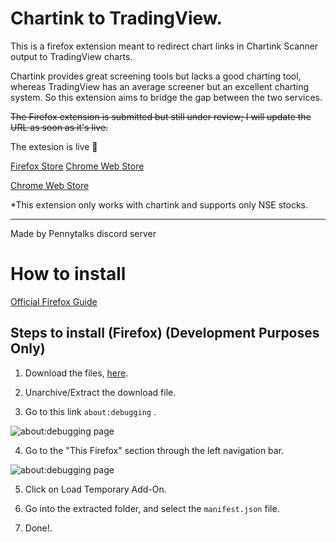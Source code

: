 # Chartink to TradingView.

This is a firefox extension meant to redirect chart links in Chartink Scanner output to TradingView charts.

Chartink provides great screening tools but lacks a good charting tool, whereas TradingView has an average screener but an excellent charting system. So this extension aims to bridge the gap between the two services.

~~The Firefox extension is submitted but still under review; I will update the URL as soon as it's live.~~

The extesion is live 🎉

[Firefox Store](https://addons.mozilla.org/en-US/firefox/addon/chartink-to-tradingview/)
[Chrome Web Store](https://chrome.google.com/webstore/detail/chartink-to-tradingview/gnokdahlhlefhgfpogfhhgbdlofhnfad)

[Chrome Web Store](https://chrome.google.com/webstore/detail/chartink-to-tradingview/gnokdahlhlefhgfpogfhhgbdlofhnfad)

\*This extension only works with chartink and supports only NSE stocks.

---

Made by Pennytalks discord server

# How to install

[Official Firefox Guide](https://developer.mozilla.org/en-US/docs/Mozilla/Add-ons/WebExtensions/Your_first_WebExtension#installing)

## Steps to install (Firefox) (Development Purposes Only)

1. Download the files, [here](https://codeload.github.com/devAgam/chartink-to-tradingview-firefox-extension/zip/refs/heads/main).

2. Unarchive/Extract the download file.

3. Go to this link `about:debugging` .

![about:debugging page](https://stonk-code-assets.s3.ap-south-1.amazonaws.com/Screenshot+2023-01-19+at+10.31.58+AM.png "about:debugging")

4. Go to the "This Firefox" section through the left navigation bar.

![about:debugging page](https://stonk-code-assets.s3.ap-south-1.amazonaws.com/Screenshot+2023-01-19+at+10.36.20+AM.png "about:debugging")

5. Click on Load Temporary Add-On.

6. Go into the extracted folder, and select the `manifest.json` file.

7. Done!.

